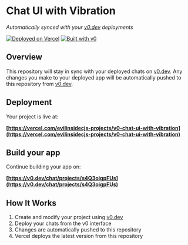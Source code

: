 # Chat UI with Vibration

*Automatically synced with your [v0.dev](https://v0.dev) deployments*

[![Deployed on Vercel](https://img.shields.io/badge/Deployed%20on-Vercel-black?style=for-the-badge&logo=vercel)](https://vercel.com/evilinsidecjs-projects/v0-chat-ui-with-vibration)
[![Built with v0](https://img.shields.io/badge/Built%20with-v0.dev-black?style=for-the-badge)](https://v0.dev/chat/projects/s4Q3oigpFUs)

## Overview

This repository will stay in sync with your deployed chats on [v0.dev](https://v0.dev).
Any changes you make to your deployed app will be automatically pushed to this repository from [v0.dev](https://v0.dev).

## Deployment

Your project is live at:

**[https://vercel.com/evilinsidecjs-projects/v0-chat-ui-with-vibration](https://vercel.com/evilinsidecjs-projects/v0-chat-ui-with-vibration)**

## Build your app

Continue building your app on:

**[https://v0.dev/chat/projects/s4Q3oigpFUs](https://v0.dev/chat/projects/s4Q3oigpFUs)**

## How It Works

1. Create and modify your project using [v0.dev](https://v0.dev)
2. Deploy your chats from the v0 interface
3. Changes are automatically pushed to this repository
4. Vercel deploys the latest version from this repository